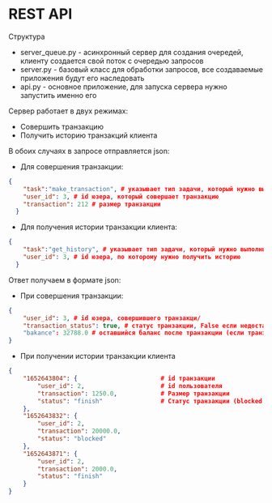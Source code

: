 # REST API

Структура
* server_queue.py - асинхронный сервер для создания очередей, клиенту создается свой поток с очередью запросов
* server.py - базовый класс для обработки запросов, все создаваемые приложения будут его наследовать
* api.py - основное приложение, для запуска сервера нужно запустить именно его

Сервер работает в двух режимах:
* Совершить транзакцию
* Получить историю транзакций клиента

В обоих случаях в запросе отправляется json:
* Для совершения транзакции:
```json
{
    "task":"make_transaction", # указывает тип задачи, который нужно выполнить - совершить транзакцию
    "user_id": 3, # id юзера, который совершает транзакцию
    "transaction": 212 # размер транзакции
  }
```

* Для получения истории транзакции клиента:
```json
{
    "task":"get_history", # указывает тип задачи, который нужно выполнить - получить историю
    "user_id": 3, # id юзера, по которому нужно получить историю
  }
```

Ответ получаем в формате json:
* При совершения транзакции:
```json
{
	"user_id": 3, # id юзера, совершившего транзакци/
	"transaction_status": true, # статус транзакции, False если недостаточно средств с выводом ошибки "error": "insufficient funds"
	"bakance": 32788.0 # оставшийся баланс после транзакции (если транзакция прошла)
}
```

* При получении истории транзакции клиента
```json
{
	"1652643804": {                       # id транзакции
		"user_id": 2,                     # id пользователя
		"transaction": 1250.0,            # Размер транзакции
		"status": "finish"                # Статус транзакции (blocked при недостатке средств)
	},
	"1652643832": {
		"user_id": 2,
		"transaction": 20000.0,
		"status": "blocked"
	},
	"1652643871": {
		"user_id": 2,
		"transaction": 2000.0,
		"status": "finish"
	}
}
```